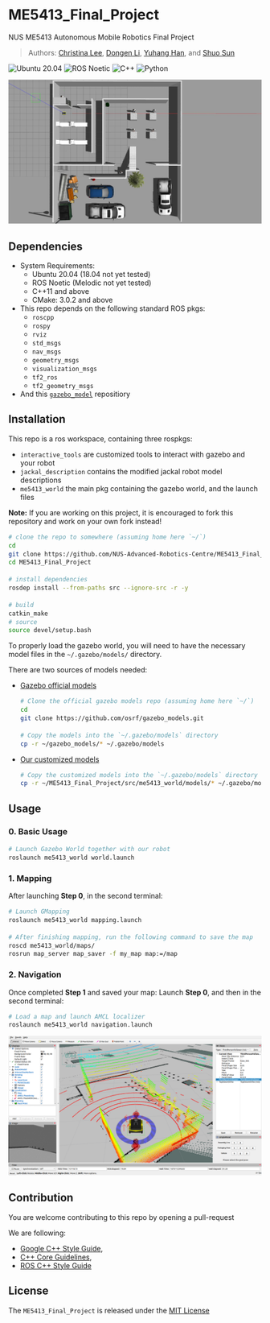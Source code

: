 # ME5413_Final_Project

NUS ME5413 Autonomous Mobile Robotics Final Project
> Authors: [Christina Lee](https://github.com/ldaowen), [Dongen Li](https://github.com/nuslde), [Yuhang Han](https://github.com/yuhang1008), and [Shuo Sun](https://github.com/SS47816)

![Ubuntu 20.04](https://img.shields.io/badge/OS-Ubuntu_20.04-informational?style=flat&logo=ubuntu&logoColor=white&color=2bbc8a)
![ROS Noetic](https://img.shields.io/badge/Tools-ROS_Noetic-informational?style=flat&logo=ROS&logoColor=white&color=2bbc8a)
![C++](https://img.shields.io/badge/Code-C++-informational?style=flat&logo=c%2B%2B&logoColor=white&color=2bbc8a)
![Python](https://img.shields.io/badge/Code-Python-informational?style=flat&logo=Python&logoColor=white&color=2bbc8a)

![cover_image](src/me5413_world/media/gazebo_world.jpg)

## Dependencies

* System Requirements:
  * Ubuntu 20.04 (18.04 not yet tested)
  * ROS Noetic (Melodic not yet tested)
  * C++11 and above
  * CMake: 3.0.2 and above
* This repo depends on the following standard ROS pkgs:
  * `roscpp`
  * `rospy`
  * `rviz`
  * `std_msgs`
  * `nav_msgs`
  * `geometry_msgs`
  * `visualization_msgs`
  * `tf2_ros`
  * `tf2_geometry_msgs`
* And this [`gazebo_model`](https://github.com/osrf/gazebo_models) repositiory

## Installation

This repo is a ros workspace, containing three rospkgs:

* `interactive_tools` are customized tools to interact with gazebo and your robot
* `jackal_description` contains the modified jackal robot model descriptions
* `me5413_world` the main pkg containing the gazebo world, and the launch files

**Note:** If you are working on this project, it is encouraged to fork this repository and work on your own fork instead!

```bash
# clone the repo to somewhere (assuming home here `~/`)
cd
git clone https://github.com/NUS-Advanced-Robotics-Centre/ME5413_Final_Project.git
cd ME5413_Final_Project

# install dependencies
rosdep install --from-paths src --ignore-src -r -y

# build
catkin_make
# source 
source devel/setup.bash
```

To properly load the gazebo world, you will need to have the necessary model files in the `~/.gazebo/models/` directory. 

There are two sources of models needed:

* [Gazebo official models](https://github.com/osrf/gazebo_models)
  
  ```bash
  # Clone the official gazebo models repo (assuming home here `~/`)
  cd
  git clone https://github.com/osrf/gazebo_models.git

  # Copy the models into the `~/.gazebo/models` directory
  cp -r ~/gazebo_models/* ~/.gazebo/models

  ```

* [Our customized models](https://github.com/NUS-Advanced-Robotics-Centre/ME5413_Final_Project/tree/main/src/me5413_world/models)

  ```bash
  # Copy the customized models into the `~/.gazebo/models` directory
  cp -r ~/ME5413_Final_Project/src/me5413_world/models/* ~/.gazebo/models
  ```

## Usage

### 0. Basic Usage

```bash
# Launch Gazebo World together with our robot
roslaunch me5413_world world.launch
```

### 1. Mapping

After launching **Step 0**, in the second terminal:

```bash
# Launch GMapping
roslaunch me5413_world mapping.launch

# After finishing mapping, run the following command to save the map
roscd me5413_world/maps/
rosrun map_server map_saver -f my_map map:=/map
```

### 2. Navigation

Once completed **Step 1** and saved your map:
Launch **Step 0**, and then in the second terminal:

```bash
# Load a map and launch AMCL localizer
roslaunch me5413_world navigation.launch
```

![rviz_navigation_image](src/me5413_world/media/rviz_navigation.png)

## Contribution

You are welcome contributing to this repo by opening a pull-request

We are following:

* [Google C++ Style Guide](https://google.github.io/styleguide/cppguide.html),
* [C++ Core Guidelines](https://isocpp.github.io/CppCoreGuidelines/CppCoreGuidelines#main),
* [ROS C++ Style Guide](http://wiki.ros.org/CppStyleGuide)

## License

The `ME5413_Final_Project` is released under the [MIT License](https://github.com/NUS-Advanced-Robotics-Centre/ME5413_Final_Project/blob/main/LICENSE)